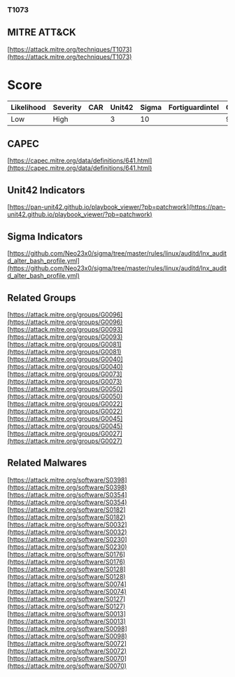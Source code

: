 
### T1073
## MITRE ATT&CK
[https://attack.mitre.org/techniques/T1073](https://attack.mitre.org/techniques/T1073)

# Score

| Likelihood | Severity | CAR | Unit42 | Sigma | Fortiguardintel | Groups | Malwares | Tools |
| ---------- | -------- | --- | ------ | ----- | --------------- | ---  | --- | --- |
| Low | High |   | 3 | 10 |   | 9 | 13 |   |



## CAPEC

[https://capec.mitre.org/data/definitions/641.html](https://capec.mitre.org/data/definitions/641.html)
[]()


## Unit42 Indicators

[https://pan-unit42.github.io/playbook_viewer/?pb=patchwork](https://pan-unit42.github.io/playbook_viewer/?pb=patchwork)
[]()


## Sigma Indicators

[https://github.com/Neo23x0/sigma/tree/master/rules/linux/auditd/lnx_auditd_alter_bash_profile.yml](https://github.com/Neo23x0/sigma/tree/master/rules/linux/auditd/lnx_auditd_alter_bash_profile.yml)
[]()


## Related Groups

[https://attack.mitre.org/groups/G0096](https://attack.mitre.org/groups/G0096)
[https://attack.mitre.org/groups/G0093](https://attack.mitre.org/groups/G0093)
[https://attack.mitre.org/groups/G0081](https://attack.mitre.org/groups/G0081)
[https://attack.mitre.org/groups/G0040](https://attack.mitre.org/groups/G0040)
[https://attack.mitre.org/groups/G0073](https://attack.mitre.org/groups/G0073)
[https://attack.mitre.org/groups/G0050](https://attack.mitre.org/groups/G0050)
[https://attack.mitre.org/groups/G0022](https://attack.mitre.org/groups/G0022)
[https://attack.mitre.org/groups/G0045](https://attack.mitre.org/groups/G0045)
[https://attack.mitre.org/groups/G0027](https://attack.mitre.org/groups/G0027)
[]()


## Related Malwares

[https://attack.mitre.org/software/S0398](https://attack.mitre.org/software/S0398)
[https://attack.mitre.org/software/S0354](https://attack.mitre.org/software/S0354)
[https://attack.mitre.org/software/S0182](https://attack.mitre.org/software/S0182)
[https://attack.mitre.org/software/S0032](https://attack.mitre.org/software/S0032)
[https://attack.mitre.org/software/S0230](https://attack.mitre.org/software/S0230)
[https://attack.mitre.org/software/S0176](https://attack.mitre.org/software/S0176)
[https://attack.mitre.org/software/S0128](https://attack.mitre.org/software/S0128)
[https://attack.mitre.org/software/S0074](https://attack.mitre.org/software/S0074)
[https://attack.mitre.org/software/S0127](https://attack.mitre.org/software/S0127)
[https://attack.mitre.org/software/S0013](https://attack.mitre.org/software/S0013)
[https://attack.mitre.org/software/S0098](https://attack.mitre.org/software/S0098)
[https://attack.mitre.org/software/S0072](https://attack.mitre.org/software/S0072)
[https://attack.mitre.org/software/S0070](https://attack.mitre.org/software/S0070)
[]()
